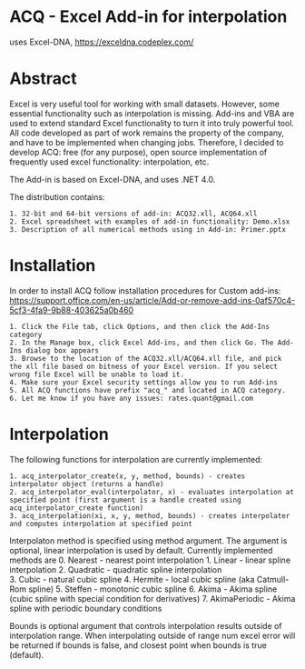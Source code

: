 # ACQ - Excel Add-in for interpolation 
uses Excel-DNA, https://exceldna.codeplex.com/

# Abstract 
Excel is very useful tool for working with small datasets. However, some essential functionality such as interpolation is missing. Add-ins and VBA are used to extend standard Excel functionality to turn it into truly powerful tool. All code developed as part of work remains the property of the company, and have to be implemented when changing jobs. Therefore, I decided to develop ACQ: free (for any purpose), open source implementation of frequently used excel functionality: interpolation, etc. 

The Add-in is based on Excel-DNA, and uses .NET 4.0.

The distribution contains: 

	1. 32-bit and 64-bit versions of add-in: ACQ32.xll, ACQ64.xll
	2. Excel spreadsheet with examples of add-in functionality: Demo.xlsx
	3. Description of all numerical methods using in Add-in: Primer.pptx 
	

# Installation
In order to install ACQ follow installation procedures for Custom add-ins:
https://support.office.com/en-us/article/Add-or-remove-add-ins-0af570c4-5cf3-4fa9-9b88-403625a0b460

	1. Click the File tab, click Options, and then click the Add-Ins category 
	2. In the Manage box, click Excel Add-ins, and then click Go. The Add-Ins dialog box appears
	3. Browse to the location of the ACQ32.xll/ACQ64.xll file, and pick the xll file based on bitness of your Excel version. If you select wrong file Excel will be unable to load it.
	4. Make sure your Excel security settings allow you to run Add-ins 
	5. All ACQ functions have prefix "acq_" and located in ACQ category.
	6. Let me know if you have any issues: rates.quant@gmail.com
    
# Interpolation
The following functions for interpolation are currently implemented:

	1. acq_interpolator_create(x, y, method, bounds) - creates interpolator object (returns a handle)
	2. acq_interpolator_eval(interpolator, x) - evaluates interpolation at specified point (first argument is a handle created using acq_interpolator_create function)
	3. acq_interpolation(xi, x, y, method, bounds) - creates interpolater and computes interpolation at specified point
	
Interpolaton method is specified using method argument. The argument is optional, linear interpolation is used by default. Currently implemented methods are
	0. Nearest - nearest point interpolation
	1. Linear - linear spline interpolation
	2. Quadratic - quadratic  spline interpolation	
	3. Cubic - natural cubic spline
	4. Hermite - local cubic spline (aka Catmull-Rom spline)
	5. Steffen - monotonic cubic spline
	6. Akima - Akima spline (cubic spline with special condition for derivatives)
	7. AkimaPeriodic - Akima spline with periodic boundary conditions

Bounds is optional argument that controls interpolation results outside of interpolation range. When interpolating outside of range num excel error will be returned if bounds is false, and closest point when bounds is true (default).  